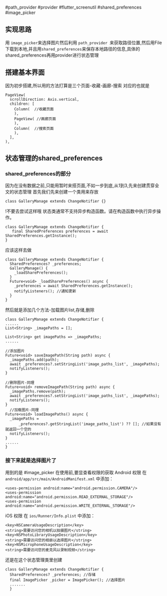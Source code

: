 #path_provider  #provider  #flutter_screenutil #shared_preferences #image_picker 
## 实现思路
用 `image_picker`来选择图片然后利用 `path_provider `来获取路径位置,然后用File下载到本地,并且用`shared_preferences`来保存本地路径的信息,具体的shared_preferences再用provider进行状态管理
## 搭建基本界面
因为初步搭建,所以用的方法打算是三个页面-收藏-画廊-搜索
对应的也就是
```
PageView(  
  scrollDirection: Axis.vertical,    
  children: [  
    Column(  //收藏页面
    ),  
    PageView( //画廊页面  
    ),  
    Column(  //搜索页面
    ),  
  ],  
),
```
## 状态管理的shared_preferences
### shared_preferences的部分
因为在没有数据之前,只能用暂时来搭页面,不如一步到底,从1到3,先来创建贯穿全文的状态管理
首先我们先来创建一个类用来存放
```
class GalleryManage extends ChangeNotifier {}
```
!不要去尝试这样哦
状态类通常不支持异步构造函数。请在构造函数中执行异步操作。
```
class GalleryManage extends ChangeNotifier {  
   final SharedPreferences preferences = await SharedPreferences.getInstance();  
}
```
应该这样去做
```
class GalleryManage extends ChangeNotifier {  
  SharedPreferences? _preferences;  
  GalleryManage() {  
    _loadSharePreferences();  
  }  
  Future<void> _loadSharePreferences() async {  
    _preferences = await SharedPreferences.getInstance();  
    notifyListeners(); //通知更新  
  }  
}
```
然后就是添加几个方法-加载图片list,存储,删除
```
class GalleryManage extends ChangeNotifier {
......
List<String> _imagePaths = [];  
  
List<String> get imagePaths => _imagePaths;
......

//添加图片  
Future<void> saveImagePath(String path) async {  
  _imagePaths.add(path);  
  await _preferences?.setStringList('image_paths_list', _imagePaths);  
  notifyListeners();  
}  
  
//删除图片-同理  
Future<void> removeImagePath(String path) async {  
  _imagePaths.remove(path);  
  await _preferences?.setStringList('image_paths_list', _imagePaths);  
  notifyListeners();  
}  
  //加载图片-同理 
Future<void> loadImagePaths() async {  
  _imagePaths =  
      _preferences?.getStringList('image_paths_list') ?? []; //如果没有就返回一个空的  
  notifyListeners();  
}
......
}
```
### 接下来就是选择图片了
用到的是 #image_picker 
在使用前,要显查看权限的获取
Android 权限
在 `android/app/src/main/AndroidManifest.xml` 中添加：
```
<uses-permission android:name="android.permission.CAMERA"/>
<uses-permission android:name="android.permission.READ_EXTERNAL_STORAGE"/>
<uses-permission android:name="android.permission.WRITE_EXTERNAL_STORAGE"/>
```
iOS 权限
在 `ios/Runner/Info.plist` 中添加：
```
<key>NSCameraUsageDescription</key>
<string>需要访问您的相机以拍摄图片</string>
<key>NSPhotoLibraryUsageDescription</key>
<string>需要访问您的相册以选择图片</string>
<key>NSMicrophoneUsageDescription</key>
<string>需要访问您的麦克风以录制视频</string>
```
还是在这个状态管理类里创建
```
class GalleryManage extends ChangeNotifier {  
  SharedPreferences? _preferences; //存储  
  final ImagePicker _picker = ImagePicker(); //选择图片
  .......
  }
```
